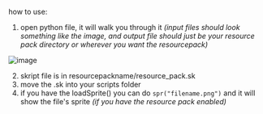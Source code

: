 how to use:
1. open python file, it will walk you through it
*(input files should look something like the image, and output file should just be your resource pack directory or wherever you want the resourcepack)*

 ![image](https://github.com/user-attachments/assets/a60b773d-4e70-4069-844a-24eecf685fc8)
 


2. skript file is in resourcepackname/resource_pack.sk
3. move the .sk into your scripts folder
4. if you have the loadSprite() you can do ```spr("filename.png")``` and it will show the file's sprite *(if you have the resource pack enabled)* 

